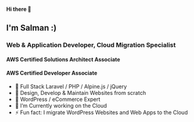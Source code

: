 #### Hi there 👋

## I'm Salman :)
### Web & Application Developer, Cloud Migration Specialist
#### AWS Certified Solutions Architect Associate
#### AWS Certified Developer Associate

- 🔭 Full Stack Laravel / PHP / Alpine.js / jQuery 
- 🔭 Design, Develop & Maintain Websites from scratch
- 🌱 WordPress / eCommerce Expert
- 🔭 I’m Currently working on the Cloud
- ⚡ Fun fact: I migrate WordPress Websites and Web Apps to the Cloud

<!--
**salmanjaveed/salmanjaveed** is a ✨ _special_ ✨ repository because its `README.md` (this file) appears on your GitHub profile.

Here are some ideas to get you started:

- 🔭 I’m Currently working on .
- 🌱 I’m currently learning React.js
- 👯 I’m looking to collaborate on ...
- 🤔 I’m looking for help with ...
- 💬 Ask me about ...
- 📫 How to reach me: ...
- 😄 Pronouns: ...
- ⚡ Fun fact: ...
-->
